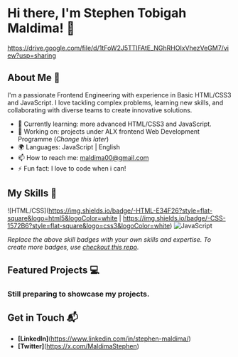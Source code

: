 # Hi there, I'm Stephen Tobigah Maldima! 👋

https://drive.google.com/file/d/1tFoW2J5TTIFAtE_NGhRHOIxVhezVeGM7/view?usp=sharing

## About Me 🚀

I'm a passionate Frontend Engineering with experience in Basic HTML/CSS3 and JavaScript. I love tackling complex problems, learning new skills, and collaborating with diverse teams to create innovative solutions.

- 🌱 Currently learning: more advanced HTML/CSS3 and JavaScript.
- 🔭 Working on: projects under ALX frontend Web Development Programme (_Change this later_)
- 🌍 Languages: JavaScript | English
- 📫 How to reach me: maldima00@gmail.com
- ⚡ Fun fact: I love to code when i can!

## My Skills 🧠

![HTML/CSS](https://img.shields.io/badge/-HTML-E34F26?style=flat-square&logo=html5&logoColor=white | https://img.shields.io/badge/-CSS-1572B6?style=flat-square&logo=css3&logoColor=white)
![JavaScript](https://img.shields.io/badge/-JavaScript-F7DF1E?style=flat-square&logo=javascript&logoColor=black)

*Replace the above skill badges with your own skills and expertise. To create more badges, use [checkout this repo](https://github.com/alexandresanlim/Badges4-README.md-Profile).*

## Featured Projects 💻

### Still preparing to showcase my projects.

## Get in Touch 📬

- **[LinkedIn]**(https://www.linkedin.com/in/stephen-maldima/)
- **[Twitter]**(https://x.com/MaldimaStephen)


